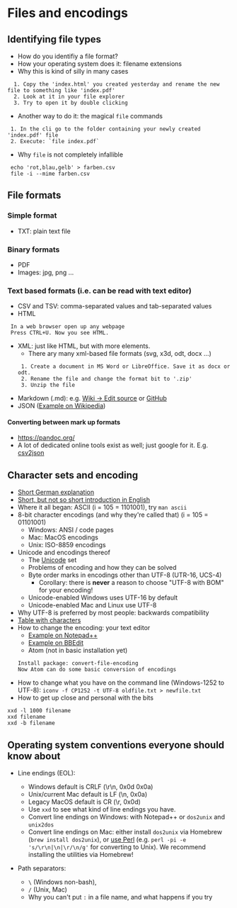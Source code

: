 # Files and encodings


## Identifying file types

* How do you identifiy a file format?
* How your operating system does it: filename extensions
* Why this is kind of silly in many cases
```
  1. Copy the 'index.html' you created yesterday and rename the new file to something like 'index.pdf'
  2. Look at it in your file explorer
  3. Try to open it by double clicking
```

* Another way to do it: the magical `file` commands
```
 1. In the cli go to the folder containing your newly created 'index.pdf' file
 2. Execute: `file index.pdf`
```

* Why `file` is not completely infallible
```
 echo 'rot,blau,gelb' > farben.csv
 file -i --mime farben.csv
```

## File formats
### Simple format
* TXT: plain text file

### Binary formats
* PDF
* Images: jpg, png ...

### Text based formats (i.e. can be read with text editor)
* CSV and TSV: comma-separated values and tab-separated values
* HTML
```
 In a web browser open up any webpage
 Press CTRL+U. Now you see HTML.
```
* XML: just like HTML, but with more elements.
  * There ary many xml-based file formats (svg, x3d, odt, docx ...)
  ```
   1. Create a document in MS Word or LibreOffice. Save it as docx or odt.
   2. Rename the file and change the format bit to '.zip'
   3. Unzip the file
  ```
* Markdown (.md): e.g. [Wiki -> Edit source](https://en.wikipedia.org/wiki/2011) or [GitHub](https://help.github.com/en/articles/basic-writing-and-formatting-syntax)
* JSON ([Example on Wikipedia](https://en.wikipedia.org/wiki/JSON#JSON_sample))


#### Converting between mark up formats
* https://pandoc.org/
* A lot of dedicated online tools exist as well; just google for it. E.g. [csv2json](https://www.csvjson.com/csv2json)


## Character sets and encoding

* [Short German explanation](https://ianus-fdz.de/it-empfehlungen/textdokumente?qt-textdokumente=2#text-kodierungpraxis)
* [Short, but not so short introduction in English](http://www.steves-internet-guide.com/guide-data-character-encoding/)
* Where it all began: ASCII (i = 105 = 1101001), try `man ascii`
* 8-bit character encodings (and why they're called that) (i = 105 = 01101001)
  * Windows: ANSI / code pages
  * Mac: MacOS encodings
  * Unix: ISO-8859 encodings
* Unicode and encodings thereof
  * The [Unicode](https://www.unicode.org/versions/Unicode12.0.0/) set
  * Problems of encoding and how they can be solved
  * Byte order marks in encodings other than UTF-8 (UTR-16, UCS-4)
    * Corollary: there is **never** a reason to choose "UTF-8 with BOM" for your encoding!
  * Unicode-enabled Windows uses UTF-16 by default
  * Unicode-enabled Mac and Linux use UTF-8
* Why UTF-8 is preferred by most people: backwards compatibility
* [Table with characters](https://www.rapidtables.com/code/text/index.html)
* How to change the encoding: your text editor
  * [Example on Notepad++](images/programs_1_ansi.png)
  * [Example on BBEdit](images/programs_1_bbedit.png)
  * Atom (not in basic installation yet)
  ```
  Install package: convert-file-encoding
  Now Atom can do some basic conversion of encodings
  ```
* How to change what you have on the command line (Windows-1252 to UTF-8): `iconv -f CP1252 -t UTF-8 oldfile.txt > newfile.txt`
* How to get up close and personal with the bits
```
xxd -l 1000 filename
xxd filename
xxd -b filename
```

## Operating system conventions everyone should know about

* Line endings (EOL):
  * Windows default is CRLF (\r\n, 0x0d 0x0a)
  * Unix/current Mac default is LF (\n, 0x0a)
  * Legacy MacOS default is CR (\r, 0x0d)
  * Use `xxd` to see what kind of line endings you have.
  * Convert line endings on Windows: with Notepad++ or `dos2unix` and `unix2dos`
  * Convert line endings on Mac: either install `dos2unix` via Homebrew (`brew install dos2unix`), or [use Perl](https://stackoverflow.com/a/14155400) (e.g. `perl -pi -e 's/\r\n|\n|\r/\n/g'` for converting to Unix). We recommend installing the utilities via Homebrew!

* Path separators:
  * `\` (Windows non-bash),
  * `/` (Unix, Mac)
  * Why you can't put `:` in a file name, and what happens if you try
